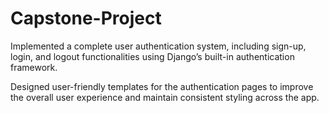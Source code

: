 # Capstone-Project
Implemented a complete user authentication system, including sign-up, login, and logout functionalities using Django’s built-in authentication framework.

Designed user-friendly templates for the authentication pages to improve the overall user experience and maintain consistent styling across the app.
